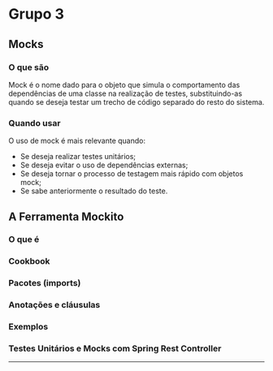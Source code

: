# Grupo 3

## Mocks
### O que são
  Mock é o nome dado para o objeto que simula o comportamento das dependências de uma classe na realização de testes, substituindo-as quando se deseja testar um trecho de código separado do resto do sistema. 
### Quando usar
O uso de mock é mais relevante quando:
- Se deseja realizar testes unitários;
- Se deseja evitar o uso de dependências externas;
- Se deseja tornar o processo de testagem mais rápido com objetos mock; 
- Se sabe anteriormente o resultado do teste.
## A Ferramenta Mockito
### O que é
### Cookbook
### Pacotes (imports)
### Anotações e cláusulas
### Exemplos
### Testes Unitários e Mocks com Spring Rest Controller
-----------------------------------
